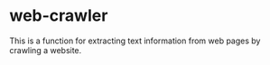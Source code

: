 # web-crawler
This is a function for extracting text information from web pages by crawling a website.
